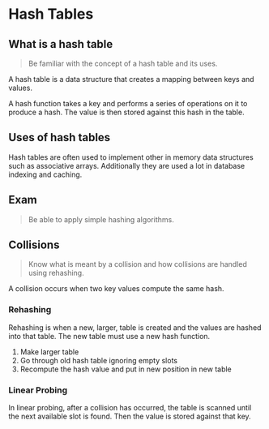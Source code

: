 # Hash Tables

## What is a hash table

> Be familiar with the concept of a hash table and
> its uses.

A hash table is a data structure that creates a
mapping between keys and values.

A hash function takes a key and performs a series of operations on it to produce a hash. The value is then stored against this hash in the table.

## Uses of hash tables

Hash tables are often used to implement other in memory data structures such as associative arrays. Additionally they are used a lot in database indexing and caching.

## Exam

> Be able to apply simple hashing algorithms.

## Collisions

> Know what is meant by a collision and how
> collisions are handled using rehashing.

A collision occurs when two key values compute
the same hash.

### Rehashing

Rehashing is when a new, larger, table is created and the values are hashed into that table. The new table must use a new hash function.

1. Make larger table
2. Go through old hash table ignoring empty slots
3. Recompute the hash value and put in new position in new table

### Linear Probing

In linear probing, after a collision has occurred, the table is scanned until the next available slot is found. Then the value is stored against that key.
